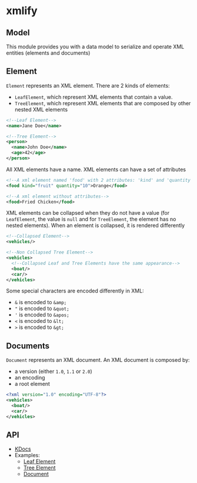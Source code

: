 # xmlify

## Model

This module provides you with a data model to serialize and operate XML entities (elements and documents)

## Element

`Element` represents an XML element. There are 2 kinds of elements:

- `LeafElement`, which represent XML elements that contain a value.
- `TreeElement`, which represent XML elements that are composed by other nested XML elements

```xml
<!--Leaf Element-->
<name>Jane Doe</name>

<!--Tree Element-->
<person>
  <name>John Doe</name>
  <age>42</age>
</person>
```

All XML elements have a name. XML elements can have a set of attributes

```xml
<!--A xml element named 'food' with 2 attributes: 'kind' and 'quantity'-->
<food kind="fruit" quantity="10">Orange</food>

<!--A xml element without attributes-->
<food>Fried Chicken</food>
```

XML elements can be collapsed when they do not have a value (for `LeafElement`, the value is
`null` and for `TreeElement`, the element has no nested elements). When an element is collapsed, it is rendered
differently

```xml
<!--Collapsed Element-->
<vehicles/>

<!--Non Collapsed Tree Element-->
<vehicles>
  <!--Collapsed Leaf and Tree Elements have the same appearance-->
  <boat/>
  <car/>
</vehicles>
```

Some special characters are encoded differently in XML:
- `&` is encoded to `&amp;`
- `"` is encoded to `&quot;`
- `'` is encoded to `&apos;`
- `<` is encoded to `&lt;`
- `>` is encoded to `&gt;`

## Documents

`Document` represents an XML document. An XML document is composed by:

- a version (either `1.0`, `1.1` or `2.0`)
- an encoding
- a root element

```xml
<?xml version="1.0" encoding="UTF-8"?>
<vehicles>
  <boat/>
  <car/>
</vehicles>
```

## API

- [KDocs](https://leomartins1999.github.io/xmlify/xmlify/com.github.leomartins1999.xmlify.model/index.html)
- Examples:
  - [Leaf Element](../core/src/samples/kotlin/model/LeafElement.kt)
  - [Tree Element](../core/src/samples/kotlin/model/TreeElement.kt)
  - [Document](../core/src/samples/kotlin/model/Document.kt)
